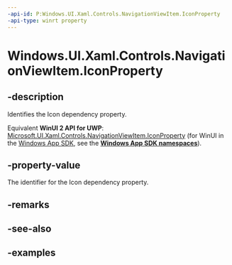 ```yaml
---
-api-id: P:Windows.UI.Xaml.Controls.NavigationViewItem.IconProperty
-api-type: winrt property
---
```


<!-- Property syntax.
public DependencyProperty IconProperty { get; }
-->

# Windows.UI.Xaml.Controls.NavigationViewItem.IconProperty

## -description

Identifies the Icon dependency property.

Equivalent **WinUI 2 API for UWP**: [Microsoft.UI.Xaml.Controls.NavigationViewItem.IconProperty](/windows/winui/api/microsoft.ui.xaml.controls.navigationviewitem.iconproperty) (for WinUI in the [Windows App SDK](/windows/apps/windows-app-sdk/), see the **[Windows App SDK namespaces](/windows/windows-app-sdk/api/winrt/)**).

## -property-value

The identifier for the Icon dependency property.

## -remarks

## -see-also

## -examples

